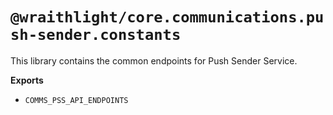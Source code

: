 # `@wraithlight/core.communications.push-sender.constants`

This library contains the common endpoints for Push Sender Service.

**Exports**
* `COMMS_PSS_API_ENDPOINTS`
